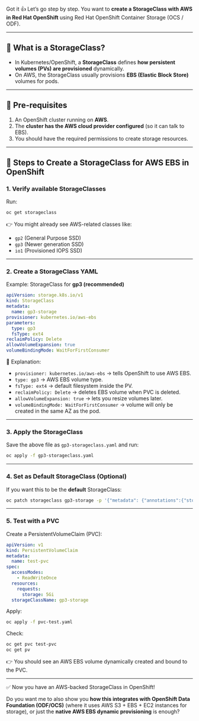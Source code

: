 Got it 👍 Let’s go step by step. You want to **create a StorageClass with AWS in Red Hat OpenShift** using Red Hat OpenShift Container Storage (OCS / ODF).

---

## 🔹 What is a StorageClass?

* In Kubernetes/OpenShift, a **StorageClass** defines **how persistent volumes (PVs) are provisioned** dynamically.
* On AWS, the StorageClass usually provisions **EBS (Elastic Block Store)** volumes for pods.

---

## 🔹 Pre-requisites

1. An OpenShift cluster running on **AWS**.
2. The **cluster has the AWS cloud provider configured** (so it can talk to EBS).
3. You should have the required permissions to create storage resources.

---

## 🔹 Steps to Create a StorageClass for AWS EBS in OpenShift

### 1. Verify available StorageClasses

Run:

```bash
oc get storageclass
```

👉 You might already see AWS-related classes like:

* `gp2` (General Purpose SSD)
* `gp3` (Newer generation SSD)
* `io1` (Provisioned IOPS SSD)

---

### 2. Create a StorageClass YAML

Example: StorageClass for **gp3 (recommended)**

```yaml
apiVersion: storage.k8s.io/v1
kind: StorageClass
metadata:
  name: gp3-storage
provisioner: kubernetes.io/aws-ebs
parameters:
  type: gp3
  fsType: ext4
reclaimPolicy: Delete
allowVolumeExpansion: true
volumeBindingMode: WaitForFirstConsumer
```

📌 Explanation:

* `provisioner: kubernetes.io/aws-ebs` → tells OpenShift to use AWS EBS.
* `type: gp3` → AWS EBS volume type.
* `fsType: ext4` → default filesystem inside the PV.
* `reclaimPolicy: Delete` → deletes EBS volume when PVC is deleted.
* `allowVolumeExpansion: true` → lets you resize volumes later.
* `volumeBindingMode: WaitForFirstConsumer` → volume will only be created in the same AZ as the pod.

---

### 3. Apply the StorageClass

Save the above file as `gp3-storageclass.yaml` and run:

```bash
oc apply -f gp3-storageclass.yaml
```

---

### 4. Set as Default StorageClass (Optional)

If you want this to be the **default** StorageClass:

```bash
oc patch storageclass gp3-storage -p '{"metadata": {"annotations":{"storageclass.kubernetes.io/is-default-class":"true"}}}'
```

---

### 5. Test with a PVC

Create a PersistentVolumeClaim (PVC):

```yaml
apiVersion: v1
kind: PersistentVolumeClaim
metadata:
  name: test-pvc
spec:
  accessModes:
    - ReadWriteOnce
  resources:
    requests:
      storage: 5Gi
  storageClassName: gp3-storage
```

Apply:

```bash
oc apply -f pvc-test.yaml
```

Check:

```bash
oc get pvc test-pvc
oc get pv
```

👉 You should see an AWS EBS volume dynamically created and bound to the PVC.

---

✅ Now you have an AWS-backed StorageClass in OpenShift!

Do you want me to also show you **how this integrates with OpenShift Data Foundation (ODF/OCS)** (where it uses AWS S3 + EBS + EC2 instances for storage), or just the **native AWS EBS dynamic provisioning** is enough?
